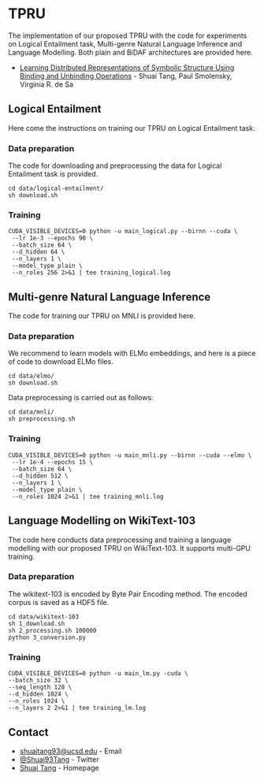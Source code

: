 # TPRU
The implementation of our proposed TPRU with the code for experiments on Logical Entailment task, Multi-genre Natural Language Inference and Language Modelling. Both plain and BiDAF architectures are provided here.
* [Learning Distributed Representations of Symbolic Structure Using Binding and Unbinding Operations](https://arxiv.org/pdf/1810.12456.pdf) - Shuai Tang, Paul Smolensky, Virginia R. de Sa



## Logical Entailment
Here come the instructions on training our TPRU on Logical Entailment task.


### Data preparation
The code for downloading and preprocessing the data for Logical Entailment task is provided.
```
cd data/logical-entailment/
sh download.sh
```

### Training
```
CUDA_VISIBLE_DEVICES=0 python -u main_logical.py --birnn --cuda \
 --lr 1e-3 --epochs 90 \
 --batch_size 64 \
 --d_hidden 64 \
 --n_layers 1 \
 --model_type plain \
 --n_roles 256 2>&1 | tee training_logical.log 
```

## Multi-genre Natural Language Inference
The code for training our TPRU on MNLI is provided here.

### Data preparation
We recommend to learn models with ELMo embeddings, and here is a piece of code to download ELMo files.
```
cd data/elmo/
sh download.sh
```
Data preprocessing is carried out as follows:
```
cd data/mnli/
sh preprocessing.sh 
```


### Training
```
CUDA_VISIBLE_DEVICES=0 python -u main_mnli.py --birnn --cuda --elmo \
 --lr 1e-4 --epochs 15 \
 --batch_size 64 \
 --d_hidden 512 \
 --n_layers 1 \
 --model_type plain \
 --n_roles 1024 2>&1 | tee training_mnli.log
```


## Language Modelling on WikiText-103

The code here conducts data preprocessing and training a language modelling with our proposed TPRU on WikiText-103. It supports multi-GPU training.


### Data preparation
The wikitext-103 is encoded by Byte Pair Encoding method. The encoded corpus is saved as a HDF5 file.

```
cd data/wikitext-103
sh 1_download.sh
sh 2_processing.sh 100000
python 3_conversion.py
```


### Training

```
CUDA_VISIBLE_DEVICES=0 python -u main_lm.py -cuda \
--batch_size 32 \
--seq_length 128 \
--d_hidden 1024 \
--n_roles 1024 \
--n_layers 2 2>&1 | tee training_lm.log
```


## Contact
* [shuaitang93@ucsd.edu](mailto:shuaitang93.ucsd.edu) - Email
* [@Shuai93Tang](https://twitter.com/Shuai93Tang) - Twitter
* [Shuai Tang](http://shuaitang.github.io/) - Homepage

